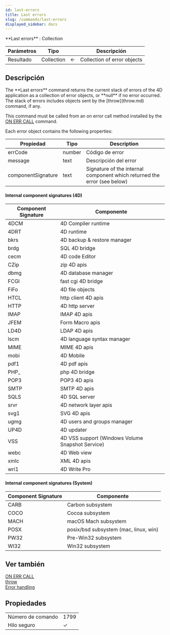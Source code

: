 ```yaml
---
id: last-errors
title: Last errors
slug: /commands/last-errors
displayed_sidebar: docs
---
```


<!--REF #_command_.Last errors.Syntax-->**Last errors** : Collection<!-- END REF-->

<!--REF #_command_.Last errors.Params-->

| Parámetros | Tipo       |                             | Descripción                 |
| ---------- | ---------- | --------------------------- | --------------------------- |
| Resultado  | Collection | &#8592; | Collection of error objects |

<!-- END REF-->

## Descripción

<!--REF #_command_.Last errors.Summary-->The **Last errors** command returns the current stack of errors of the 4D application as a collection of error objects, or **null** if no error occurred.<!-- END REF--> The stack of errors includes objects sent by the [throw](throw.md) command, if any. 

This command must be called from an on error call method installed by the [ON ERR CALL](on-err-call.md) command.

Each error object contains the following properties:

| **Propiedad**      | **Tipo** | **Description**                                                                             |
| ------------------ | -------- | ------------------------------------------------------------------------------------------- |
| errCode            | number   | Código de error                                                                             |
| message            | text     | Descripción del error                                                                       |
| componentSignature | text     | Signature of the internal component which returned the error (see below) |

#### Internal component signatures (4D)

| Component Signature       | Componente                                                          |
| ------------------------- | ------------------------------------------------------------------- |
| 4DCM                      | 4D Compiler runtime                                                 |
| 4DRT                      | 4D runtime                                                          |
| bkrs                      | 4D backup & restore manager                     |
| brdg                      | SQL 4D bridge                                                       |
| cecm                      | 4D code Editor                                                      |
| CZip                      | zip 4D apis                                                         |
| dbmg                      | 4D database manager                                                 |
| FCGI                      | fast cgi 4D bridge                                                  |
| FiFo                      | 4D file objects                                                     |
| HTCL                      | http client 4D apis                                                 |
| HTTP                      | 4D http server                                                      |
| IMAP                      | IMAP 4D apis                                                        |
| JFEM                      | Form Macro apis                                                     |
| LD4D                      | LDAP 4D apis                                                        |
| lscm                      | 4D language syntax manager                                          |
| MIME                      | MIME 4D apis                                                        |
| mobi                      | 4D Mobile                                                           |
| pdf1                      | 4D pdf apis                                                         |
| PHP_ | php 4D bridge                                                       |
| POP3                      | POP3 4D apis                                                        |
| SMTP                      | SMTP 4D apis                                                        |
| SQLS                      | 4D SQL server                                                       |
| srvr                      | 4D network layer apis                                               |
| svg1                      | SVG 4D apis                                                         |
| ugmg                      | 4D users and groups manager                                         |
| UP4D                      | 4D updater                                                          |
| VSS                       | 4D VSS support (Windows Volume Snapshot Service) |
| webc                      | 4D Web view                                                         |
| xmlc                      | XML 4D apis                                                         |
| wri1                      | 4D Write Pro                                                        |

#### Internal component signatures (System)

| Component Signature | Componente                                               |
| ------------------- | -------------------------------------------------------- |
| CARB                | Carbon subsystem                                         |
| COCO                | Cocoa subsystem                                          |
| MACH                | macOS Mach subsystem                                     |
| POSX                | posix/bsd subsystem (mac, linux, win) |
| PW32                | Pre-Win32 subsystem                                      |
| WI32                | Win32 subsystem                                          |

## Ver también

[ON ERR CALL](on-err-call.md)\
[throw](throw.md)\
[Error handling](../Concepts/error-handling.md)

## Propiedades

|                   |                             |
| ----------------- | --------------------------- |
| Número de comando | 1799                        |
| Hilo seguro       | &check; |


